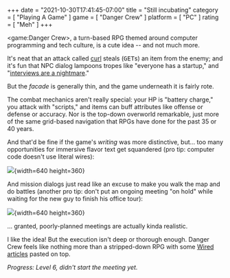 +++
date = "2021-10-30T17:41:45-07:00"
title = "Still incubating"
category = [ "Playing A Game" ]
game = [ "Danger Crew" ]
platform = [ "PC" ]
rating = [ "Meh" ]
+++

<game:Danger Crew>, a turn-based RPG themed around computer programming and tech culture, is a cute idea -- and not much more.

It's neat that an attack called <a href="https://curl.se/">curl</a> steals (<tt>GET</tt>s) an item from the enemy; and it's fun that NPC dialog lampoons tropes like "everyone has a startup," and "<a href="https://medium.com/hackernoon/why-coding-interviews-still-suck-aa189e3b6c93">interviews are a nightmare</a>."

But the <i>facade</i> is generally thin, and the game underneath it is fairly rote.

The combat mechanics aren't really special: your HP is "battery charge," you attack with "scripts," and items can buff attributes like offense or defense or accuracy.  Nor is the top-down overworld remarkable, just more of the same grid-based navigation that RPGs have done for the past 35 or 40 years.

And that'd be fine if the game's <i>writing</i> was more distinctive, but... too many opportunities for immersive flavor text get squandered (pro tip: computer code doesn't use literal wires):

![]($SiteBaseURL$dangercrew_codewithwires.png){width=640 height=360}

And mission dialogs just read like an excuse to make you walk the map and do battles (another pro tip: don't put an ongoing meeting "on hold" while waiting for the new guy to finish his office tour):

![]($SiteBaseURL$dangercrew_meetingexperience.png){width=640 height=360}

... granted, poorly-planned meetings are actually kinda realistic.

I like the idea!  But the execution isn't deep or thorough enough.  Danger Crew feels like nothing more than a stripped-down RPG with some <a href="https://www.wired.com/">Wired articles</a> pasted on top.

<i>Progress: Level 6, didn't start the meeting yet.</i>
